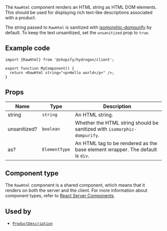 <!-- This file is generated from source code in the Shopify/hydrogen repo. Edit the files in /packages/hydrogen/src/components/RawHtml and run 'yarn generate-docs' at the root of this repo. For more information, refer to https://github.com/Shopify/shopify-dev/blob/main/content/internal/operations/hydrogen-reference-docs.md. -->

The `RawHtml` component renders an HTML string as HTML DOM elements. This should be used for
displaying rich text-like descriptions associated with a product.

The string passed to `RawHtml` is sanitized with
[isomorphic-dompurify](https://github.com/kkomelin/isomorphic-dompurify) by default.
To keep the text unsanitized, set the `unsanitized` prop to `true`.

## Example code

```tsx
import {RawHtml} from '@shopify/hydrogen/client';

export function MyComponent() {
  return <RawHtml string="<p>Hello world</p>" />;
}
```

## Props

| Name         | Type                     | Description                                                                   |
| ------------ | ------------------------ | ----------------------------------------------------------------------------- |
| string       | <code>string</code>      | An HTML string.                                                               |
| unsanitized? | <code>boolean</code>     | Whether the HTML string should be sanitized with `isomorphic-dompurify`.      |
| as?          | <code>ElementType</code> | An HTML tag to be rendered as the base element wrapper. The default is `div`. |

## Component type

The `RawHtml` component is a shared component, which means that it renders on both the server and the client. For more information about component types, refer to [React Server Components](/custom-storefronts/hydrogen/framework/react-server-components).

## Used by

- [`ProductDescription`](/api/hydrogen/components/product-variant/productdescription)
